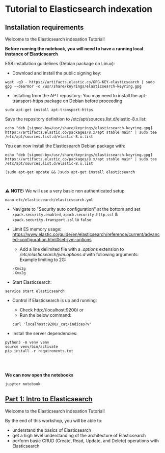 # Tutorial to Elasticsearch indexation
## Installation requirements

Welcome to the Elasticsearch indexation Tutorial!

**Before running the notebook, you will need to have a running local instance of Elasticsearch**

ES8 installation guidelines (Debian package on Linux):

- Download and install the public signing key:
```shell
wget -qO - https://artifacts.elastic.co/GPG-KEY-elasticsearch | sudo gpg --dearmor -o /usr/share/keyrings/elasticsearch-keyring.gpg
```
- Installing from the APT repository:
You may need to install the apt-transport-https package on Debian before proceeding
```shell
sudo apt-get install apt-transport-https
```

Save the repository definition to /etc/apt/sources.list.d/elastic-8.x.list:
```shell
echo "deb [signed-by=/usr/share/keyrings/elasticsearch-keyring.gpg] https://artifacts.elastic.co/packages/8.x/apt stable main" | sudo tee /etc/apt/sources.list.d/elastic-8.x.list
```
You can now install the Elasticsearch Debian package with:
```shell
echo "deb [signed-by=/usr/share/keyrings/elasticsearch-keyring.gpg] https://artifacts.elastic.co/packages/8.x/apt stable main" | sudo tee /etc/apt/sources.list.d/elastic-8.x.list
```
```shell
(sudo apt-get update && )sudo apt-get install elasticsearch
```
<br/>

:warning: **NOTE:** We will use a very basic non authenticated setup

```shell
nano etc/elasticsearch/elasticsearch.yml
```

- Navigate to "Security auto configuration" at the bottom and set `xpack.security.enabled`, `xpack.security.http.ssl` & `xpack.security.transport.ssl` to `false`

- Limit ES memory usage:<br/>
https://www.elastic.co/guide/en/elasticsearch/reference/current/advanced-configuration.html#set-jvm-options
  - Add a line delimited file with a *.options* extension to */etc/elasticsearch/jvm.options.d* with following arguments:<br/>
  Example limiting to 2G:<br/>
  ```
  -Xms2g
  -Xmx2g
  ```

- Start Elasticsearch:
```shell
service start elasticsearch
```
- Control if Elasticsearch is up and running:
  - Check http://localhost:9200/ or
  - Run the below command:
   ```shell
   curl 'localhost:9200/_cat/indices?v'
   ```

- Install the server dependencies:
```
python3 -m venv venv
source venv/bin/activate
pip install -r requirements.txt
```
<br/><br/>

**We can now open the notebooks**
```
jupyter notebook
```

## [Part 1: Intro to Elasticsearch](http://localhost:8888/notebooks/elasticsearch_tutorial.ipynb)

Welcome to the Elasticsearch indexation Tutorial!

By the end of this workshop, you will be able to:

- understand the basics of Elasticsearch
- get a high level understanding of the architecture of Elasticsearch
- perform basic CRUD (Create, Read, Update, and Delete) operations with Elasticsearch


